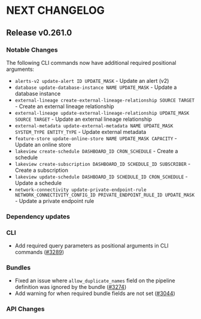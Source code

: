 # NEXT CHANGELOG

## Release v0.261.0

### Notable Changes
The following CLI commands now have additional required positional arguments:
* `alerts-v2 update-alert ID UPDATE_MASK` - Update an alert (v2)
* `database update-database-instance NAME UPDATE_MASK` - Update a database instance
* `external-lineage create-external-lineage-relationship SOURCE TARGET` - Create an external lineage relationship
* `external-lineage update-external-lineage-relationship UPDATE_MASK SOURCE TARGET` - Update an external lineage relationship
* `external-metadata update-external-metadata NAME UPDATE_MASK SYSTEM_TYPE ENTITY_TYPE` - Update external metadata
* `feature-store update-online-store NAME UPDATE_MASK CAPACITY` - Update an online store
* `lakeview create-schedule DASHBOARD_ID CRON_SCHEDULE` - Create a schedule
* `lakeview create-subscription DASHBOARD_ID SCHEDULE_ID SUBSCRIBER` - Create a subscription
* `lakeview update-schedule DASHBOARD_ID SCHEDULE_ID CRON_SCHEDULE` - Update a schedule
* `network-connectivity update-private-endpoint-rule NETWORK_CONNECTIVITY_CONFIG_ID PRIVATE_ENDPOINT_RULE_ID UPDATE_MASK` - Update a private endpoint rule

### Dependency updates

### CLI
* Add required query parameters as positional arguments in CLI commands ([#3289](https://github.com/databricks/cli/pull/3289))

### Bundles
* Fixed an issue where `allow_duplicate_names` field on the pipeline definition was ignored by the bundle ([#3274](https://github.com/databricks/cli/pull/3274))
* Add warning for when required bundle fields are not set ([#3044](https://github.com/databricks/cli/pull/3044))

### API Changes
